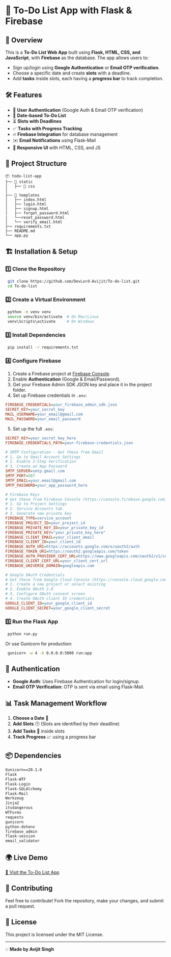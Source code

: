 # 📅 To-Do List App with Flask & Firebase

## 🚀 Overview
This is a **To-Do List Web App** built using **Flask, HTML, CSS, and JavaScript**, with **Firebase** as the database. The app allows users to:
- Sign up/login using **Google Authentication** or **Email OTP verification**.
- Choose a specific date and create **slots** with a deadline.
- Add **tasks** inside slots, each having a **progress bar** to track completion.

## 🛠️ Features
- 🔑 **User Authentication** (Google Auth & Email OTP verification)
- 📆 **Date-based To-Do List**
- ⏳ **Slots with Deadlines**
- ✅ **Tasks with Progress Tracking**
- 🔥 **Firebase Integration** for database management
- ✉️ **Email Notifications** using Flask-Mail
- 🎨 **Responsive UI** with HTML, CSS, and JS

## 📂 Project Structure
```
📦 todo-list-app
├── 📁 static
│   ├── 📁 css
│  
├── 📁 templates
│   ├── index.html
│   ├── login.html
│   ├── signup.html
│   ├── forgot_password.html
|   └──reset_password.html
│   └── verify_email.html
├── requirements.txt
├── README.md
└── app.py
```

## 🏗️ Installation & Setup
### 1️⃣ Clone the Repository
```sh
 git clone https://github.com/DevLord-Avijit/To-do-list.git
 cd To-do-list
```

### 2️⃣ Create a Virtual Environment
```sh
 python -m venv venv
 source venv/bin/activate  # On Mac/Linux
 venv\Scripts\activate     # On Windows
```

### 3️⃣ Install Dependencies
```sh
 pip install -r requirements.txt
```

### 4️⃣ Configure Firebase
1. Create a Firebase project at [Firebase Console](https://console.firebase.google.com/).
2. Enable **Authentication** (Google & Email/Password).
3. Get your Firebase Admin SDK JSON key and place it in the project folder.
4. Set up Firebase credentials in `.env`:
```ini
FIREBASE_CREDENTIALS=your_firebase_admin_sdk.json
SECRET_KEY=your_secret_key
MAIL_USERNAME=your_email@gmail.com
MAIL_PASSWORD=your_email_password
```
5. Set up the full `.env`:
```ini
SECRET_KEY=your_secret_key_here
FIREBASE_CREDENTIALS_PATH=your-firebase-credentials.json

# SMTP Configuration - Get these from Gmail
# 1. Go to Gmail Account Settings
# 2. Enable 2-Step Verification
# 3. Create an App Password
SMTP_SERVER=smtp.gmail.com
SMTP_PORT=587
SMTP_EMAIL=your.email@gmail.com
SMTP_PASSWORD=your_app_password_here

# Firebase Keys
# Get these from Firebase Console (https://console.firebase.google.com):
# 1. Go to Project Settings
# 2. Service Accounts tab
# 3. Generate new private key
FIREBASE_TYPE=service_account
FIREBASE_PROJECT_ID=your_project_id
FIREBASE_PRIVATE_KEY_ID=your_private_key_id
FIREBASE_PRIVATE_KEY="your_private_key_here"
FIREBASE_CLIENT_EMAIL=your_client_email
FIREBASE_CLIENT_ID=your_client_id
FIREBASE_AUTH_URI=https://accounts.google.com/o/oauth2/auth
FIREBASE_TOKEN_URI=https://oauth2.googleapis.com/token
FIREBASE_AUTH_PROVIDER_CERT_URL=https://www.googleapis.com/oauth2/v1/certs
FIREBASE_CLIENT_CERT_URL=your_client_cert_url
FIREBASE_UNIVERSE_DOMAIN=googleapis.com

# Google OAuth Credentials
# Get these from Google Cloud Console (https://console.cloud.google.com):
# 1. Create a new project or select existing
# 2. Enable OAuth 2.0
# 3. Configure OAuth consent screen
# 4. Create OAuth client ID credentials
GOOGLE_CLIENT_ID=your_google_client_id
GOOGLE_CLIENT_SECRET=your_google_client_secret
```

### 5️⃣ Run the Flask App
```sh
 python run.py
```
Or use Gunicorn for production:
```sh
 gunicorn -w 4 -b 0.0.0.0:5000 run:app
```

## 🔑 Authentication
- **Google Auth**: Uses Firebase Authentication for login/signup.
- **Email OTP Verification**: OTP is sent via email using Flask-Mail.

## 📊 Task Management Workflow
1. **Choose a Date** 📅
2. **Add Slots** 🕒 (Slots are identified by their deadline)
3. **Add Tasks** 📝 inside slots
4. **Track Progress** 📈 using a progress bar

## 📦 Dependencies
```txt
Gunicorn==20.1.0
Flask
Flask-WTF
Flask-Login
Flask-SQLAlchemy
Flask-Mail
Werkzeug
Jinja2
itsdangerous
WTForms
requests
gunicorn
python-dotenv
firebase_admin
flask-session
email_validator
```

## 🌍 Live Demo
[🔗 Visit the To-Do List App](https://to-do-list-w4pe.onrender.com)

## 🤝 Contributing
Feel free to contribute! Fork the repository, make your changes, and submit a pull request.

## 📜 License
This project is licensed under the MIT License.

---
💡 **Made  by Avijit Singh**
